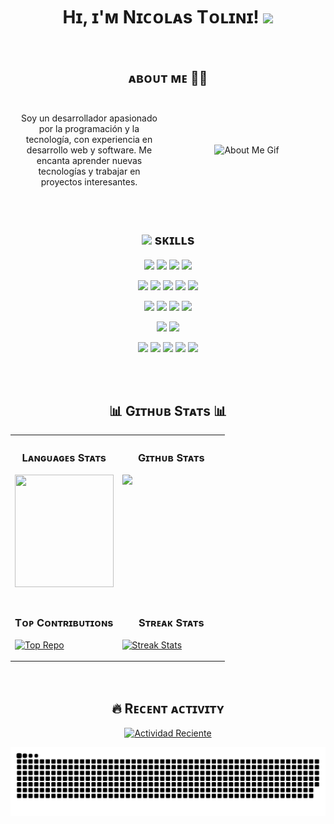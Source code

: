 <h1 align="center">
Hɪ, ɪ'ᴍ Nɪᴄᴏʟᴀs Tᴏʟɪɴɪ!
	<a href="https://github.com/Bouaskaoun" target="_self">
		<img src="https://media.giphy.com/media/hvRJCLFzcasrR4ia7z/giphy.gif" width="30">
	</a>
</h1>

<br>
<h2 align="center">ᴀʙᴏᴜᴛ ᴍᴇ 👨‍💻</h2>
<div style="display: flex; align-items: center; justify-content: center;">
  <div style="flex: 1; padding: 10px; text-align: center;">
    <p>
      Soy un desarrollador apasionado por la programación y la tecnología, con experiencia en desarrollo web y software. Me encanta aprender nuevas tecnologías y trabajar en proyectos interesantes.
    </p>
  </div>
  <div style="flex: 1; padding: 10px; text-align: center;">
    <img src="https://media.giphy.com/media/QvpqTCiEcwtvx6wwJK/giphy.gif" width="270" height="270" alt="About Me Gif"/>
  </div>
</div>
<br>



<h2 align="center"><img src="https://media2.giphy.com/media/QssGEmpkyEOhBCb7e1/giphy.gif?cid=ecf05e47a0n3gi1bfqntqmob8g9aid1oyj2wr3ds3mg700bl&rid=giphy.gif" width="32px"> sᴋɪʟʟs </h2>
<p align="center">
    <!-- Lenguajes de Programación -->
    <img src="https://img.shields.io/badge/java-%23ED8B00.svg?style=for-the-badge&logo=openjdk&logoColor=white"/>
    <img src="https://img.shields.io/badge/javascript-%23323330.svg?style=for-the-badge&logo=javascript&logoColor=%23F7DF1E"/>
    <img src="https://img.shields.io/badge/python-3670A0?style=for-the-badge&logo=python&logoColor=ffdd54"/>
    <img src="https://img.shields.io/badge/c-%2300599C.svg?style=for-the-badge&logo=c&logoColor=white"/>
    
</p>
<p align="center">
    <!-- Frameworks y Librerías -->
    <img src="https://img.shields.io/badge/react-%2320232a.svg?style=for-the-badge&logo=react&logoColor=%2361DAFB"/>
    <img src="https://img.shields.io/badge/spring-%236DB33F.svg?style=for-the-badge&logo=spring&logoColor=white"/>
    <img src="https://img.shields.io/badge/astro-%232C2052.svg?style=for-the-badge&logo=astro&logoColor=white"/>
    <img src="https://img.shields.io/badge/tailwindcss-%2338B2AC.svg?style=for-the-badge&logo=tailwind-css&logoColor=white"/>
    <img src="https://img.shields.io/badge/bootstrap-%237952B3.svg?style=for-the-badge&logo=bootstrap&logoColor=white"/>
    
</p>
<p align="center">
    <!-- Tecnologías Web -->
    <img src="https://img.shields.io/badge/html5-%23E34F26.svg?style=for-the-badge&logo=html5&logoColor=white"/>
    <img src="https://img.shields.io/badge/css3-%231572B6.svg?style=for-the-badge&logo=css3&logoColor=white"/>
    <img src="https://img.shields.io/badge/node.js-6DA55F?style=for-the-badge&logo=node.js&logoColor=white"/>
    <img src="https://img.shields.io/badge/npm-%233C3D47.svg?style=for-the-badge&logo=npm&logoColor=white"/>
</p>
<p align="center">
    <!-- Bases de Datos -->
    <img src="https://img.shields.io/badge/mysql-4479A1.svg?style=for-the-badge&logo=mysql&logoColor=white"/>
    <img src="https://img.shields.io/badge/MongoDB-%234ea94b.svg?style=for-the-badge&logo=mongodb&logoColor=white"/>
</p>
<p align="center">
    <!-- Otros -->
    <img src="https://img.shields.io/badge/Linux-FCC624?style=for-the-badge&logo=linux&logoColor=black"/>
    <img src="https://img.shields.io/badge/Windows%20Terminal-%234D4D4D.svg?style=for-the-badge&logo=windows-terminal&logoColor=white"/>
    <img src="https://img.shields.io/badge/Docker-%230db7ed.svg?style=for-the-badge&logo=docker&logoColor=white"/>
    <img src="https://img.shields.io/badge/Git-F05032?style=for-the-badge&logo=git&logoColor=white"/>
    <img src="https://img.shields.io/badge/github-%23121011.svg?style=for-the-badge&logo=github&logoColor=white"/>
</p>

<br>
<br>

<!--Github stats Table--> 
<h2 align="center">📊 Gɪᴛʜᴜʙ Sᴛᴀᴛs 📊</h2>

<div align="center">
  <table width="100%" align="center">
    <tr>
      <td width="50%" valign="top">
        <h3 align="center"><strong>Lᴀɴɢᴜᴀɢᴇs Sᴛᴀᴛs</strong></h3>
        <p>
          <a href="https://github.com/Nicolastolinii">
            <img height="180em" width="100%" src="https://github-readme-stats-eight-theta.vercel.app/api/top-langs/?username=Nicolastolinii&layout=compact&langs_count=8&theme=nightowl"/>
          </a>
        </p>
      </td>
      <td width="50%" valign="top">
        <h3 align="center"><strong>Gɪᴛʜᴜʙ Sᴛᴀᴛs</strong></h3>
        <p>
         <a href="https://github.com/Nicolastolinii">
            <img height="180em" src="https://github-readme-stats-eight-theta.vercel.app/api?username=nicolastolinii&show_icons=true&limit=3&theme=nightowl&show_owner=true&combine_all_yearly_contributions=true"/>
        </p>
      </td>
    </tr>
    <tr>
      <td width="50%" valign="top">
        <h3 align="center"><strong>Tᴏᴘ Cᴏɴᴛʀɪʙᴜᴛɪᴏɴs</strong></h3>
        <p>
          <a href="https://github.com/Nicolastolinii">
            <img src="https://github-contributor-stats.vercel.app/api?username=nicolastolinii&limit=3&theme=nightowl&show_owner=true&combine_all_yearly_contributions=true" alt="Top Repo" />
          </a>
        </p>
      </td>
      <td width="50%" valign="top">
        <h3 align="center"><strong>Sᴛʀᴇᴀᴋ Sᴛᴀᴛs</strong></h3>
        <p>
          <a href="https://github.com/Nicolastolinii">
            <img src="https://streak-stats.demolab.com?user=nicolastolinii&theme=nightowl" alt="Streak Stats" />
          </a>
        </p>
      </td>
    </tr>
  </table>
</div>


<br />

<div align="center">
  <h2>🔥 Rᴇᴄᴇɴᴛ ᴀᴄᴛɪᴠɪᴛʏ</h2>
  <a href="https://github.com/Nicolastolinii">
    <img src="https://github-readme-activity-graph.vercel.app/graph?username=Nicolastolinii&theme=nightowl" alt="Actividad Reciente"/>
  </a>
</div>
<p align="center">
  <img  src="https://raw.githubusercontent.com/Elanza-48/Elanza-48/main/resources/img/github-contribution-grid-snake.svg"
    alt="example" />
</p>


